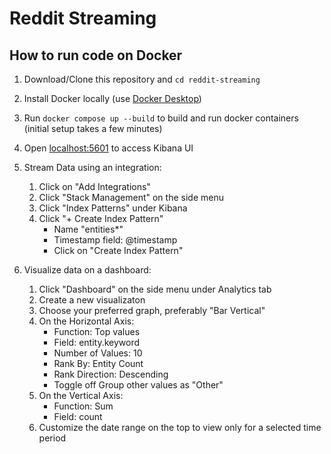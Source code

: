 # Reddit Streaming

## How to run code on Docker
1. Download/Clone this repository and  `cd reddit-streaming`

2. Install Docker locally (use [Docker Desktop](https://www.docker.com/products/docker-desktop/))

3. Run `docker compose up --build` to build and run docker containers (initial setup takes a few minutes)

4. Open [localhost:5601](http://localhost:5601/) to access Kibana UI

5. Stream Data using an integration:
    1. Click on "Add Integrations"
    2. Click "Stack Management" on the side menu
    3. Click "Index Patterns" under Kibana
    4. Click "+ Create Index Pattern"
        - Name "entities*"
        - Timestamp field: @timestamp
        - Click on "Create Index Pattern"

6. Visualize data on a dashboard:
    1. Click "Dashboard" on the side menu under Analytics tab
    2. Create a new visualizaton
    3. Choose your preferred graph, preferably "Bar Vertical"
    4. On the Horizontal Axis:
        - Function: Top values
        - Field: entity.keyword
        - Number of Values: 10
        - Rank By: Entity Count
        - Rank Direction: Descending
        - Toggle off Group other values as "Other"
    5. On the Vertical Axis:
        - Function: Sum
        - Field: count
    6. Customize the date range on the top to view only for a selected time period